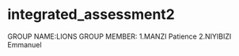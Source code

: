 # integrated_assessment2
GROUP NAME:LIONS
GROUP MEMBER: 1.MANZI Patience
              2.NIYIBIZI Emmanuel
